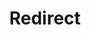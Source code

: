 ---
layout: src/layouts/Redirect.astro
pubDate: 2023-01-01
modDate: 2024-05-15
title: Redirect
redirect: /docs/best-practices/self-hosted/high-availability
description: Configuring HA Octopus with Active Directory
---